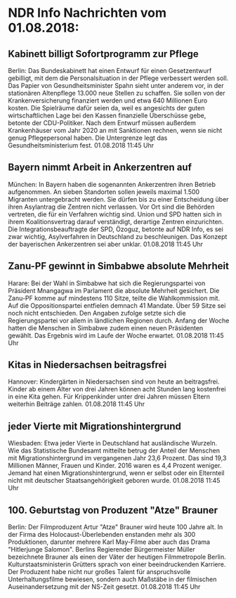 # NDR Info Nachrichten vom 01.08.2018:


## Kabinett billigt Sofortprogramm zur Pflege
Berlin: Das Bundeskabinett hat einen Entwurf für einen Gesetzentwurf gebilligt, mit dem die Personalsituation in der Pflege verbessert werden soll. Das Papier von Gesundheitsminister Spahn sieht unter anderem vor, in der stationären Altenpflege 13.000 neue Stellen zu schaffen. Sie sollen von der Krankenversicherung finanziert werden und etwa 640 Millionen Euro kosten. Die Spielräume dafür seien da, weil es angesichts der guten wirtschaftlichen Lage bei den Kassen finanzielle Überschüsse gebe, betonte der CDU-Politiker. Nach dem Entwurf müssen außerdem Krankenhäuser vom Jahr 2020 an mit Sanktionen rechnen, wenn sie nicht genug Pflegepersonal haben. Die Untergrenze legt das Gesundheitsministerium fest. 01.08.2018 11:45 Uhr 

## Bayern nimmt Arbeit in Ankerzentren auf
München: In Bayern haben die sogenannten Ankerzentren ihren Betrieb aufgenommen. An sieben Standorten sollen jeweils maximal 1.500 Migranten untergebracht werden. Sie dürfen bis zu einer Entscheidung über ihren Asylantrag die Zentren nicht verlassen. Vor Ort sind die Behörden vertreten, die für ein Verfahren wichtig sind. Union und SPD hatten sich in ihrem Koalitionsvertrag darauf verständigt, derartige Zentren einzurichten. Die Integrationsbeauftragte der SPD, Özoguz, betonte auf NDR Info, es sei zwar wichtig, Asylverfahren in Deutschland zu beschleunigen. Das Konzept der bayerischen Ankerzentren sei aber unklar. 01.08.2018 11:45 Uhr 

## Zanu-PF gewinnt in Simbabwe absolute Mehrheit
Harare: Bei der Wahl in Simbabwe hat sich die Regierungspartei von Präsident Mnangagwa im Parlament die absolute Mehrheit gesichert. Die Zanu-PF komme auf mindestens 110 Sitze, teilte die Wahlkommission mit. Auf die Oppositionspartei entfielen demnach 41 Mandate. Über 59 Sitze sei noch nicht entschieden. Den Angaben zufolge setzte sich die Regierungspartei vor allem in ländlichen Regionen durch. Anfang der Woche hatten die Menschen in Simbabwe zudem einen neuen Präsidenten gewählt. Das Ergebnis wird im Laufe der Woche erwartet. 01.08.2018 11:45 Uhr 

## Kitas in Niedersachsen beitragsfrei
Hannover:	Kindergärten in Niedersachsen sind von heute an beitragsfrei. Kinder ab einem Alter von drei Jahren können acht Stunden lang kostenfrei in eine Kita gehen. Für Krippenkinder unter drei Jahren müssen Eltern weiterhin Beiträge zahlen. 01.08.2018 11:45 Uhr 

## jeder Vierte mit Migrationshintergrund
Wiesbaden:	Etwa jeder Vierte in Deutschland hat ausländische Wurzeln. Wie das Statistische Bundesamt mitteilte betrug der Anteil der Menschen mit Migrationshintergrund im vergangenen Jahr 23,6 Prozent. Das sind 19,3 Millionen Männer, Frauen und Kinder. 2016 waren es 4,4 Prozent weniger. Jemand hat einen Migrationshintergrund, wenn er selbst oder ein Elternteil nicht mit deutscher Staatsangehörigkeit geboren wurde. 01.08.2018 11:45 Uhr 

## 100. Geburtstag von Produzent "Atze" Brauner
Berlin: Der Filmproduzent Artur "Atze" Brauner wird heute 100 Jahre alt. In der Firma des Holocaust-Überlebenden enstanden mehr als 300 Produktionen, darunter mehrere Karl May-Filme aber auch das Drama "Hitlerjunge Salomon". Berlins Regierender Bürgermeister Müller bezeichnete Brauner als einen der Väter der heutigen Filmmetropole Berlin. Kulturstaatsministerin Grütters sprach von einer beeindruckenden Karriere. Der Produzent habe nicht nur großes Talent für anspruchsvolle Unterhaltungsfilme bewiesen, sondern auch Maßstäbe in der filmischen Auseinandersetzung mit der NS-Zeit gesetzt. 01.08.2018 11:45 Uhr 

